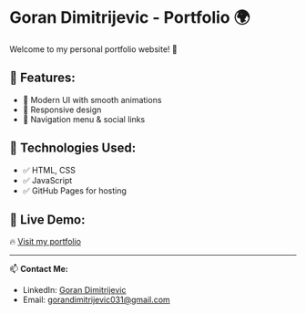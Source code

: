 # Goran Dimitrijevic - Portfolio 🌍

Welcome to my personal portfolio website! 🚀

## 📌 Features:
- 🔹 Modern UI with smooth animations
- 🔹 Responsive design
- 🔹 Navigation menu & social links

## 📌 Technologies Used:
- ✅ HTML, CSS
- ✅ JavaScript
- ✅ GitHub Pages for hosting

## 🔗 Live Demo:
🔥 [Visit my portfolio](https://DimiG031.github.io/)

---
📫 **Contact Me:**  
- LinkedIn: [Goran Dimitrijevic](https://www.linkedin.com/in/goran-dimitrijevic-dimi-874919138/)  
- Email: gorandimitrijevic031@gmail.com  
